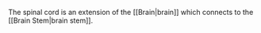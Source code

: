 The spinal cord is an extension of the [[Brain|brain]] which connects to the [[Brain Stem|brain stem]].